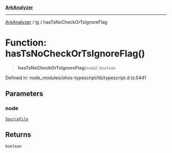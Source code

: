 [**ArkAnalyzer**](../../../../README.md)

***

[ArkAnalyzer](../../../../globals.md) / [ts](../README.md) / hasTsNoCheckOrTsIgnoreFlag

# Function: hasTsNoCheckOrTsIgnoreFlag()

> **hasTsNoCheckOrTsIgnoreFlag**(`node`): `boolean`

Defined in: node\_modules/ohos-typescript/lib/typescript.d.ts:5441

## Parameters

### node

[`SourceFile`](../interfaces/SourceFile.md)

## Returns

`boolean`
